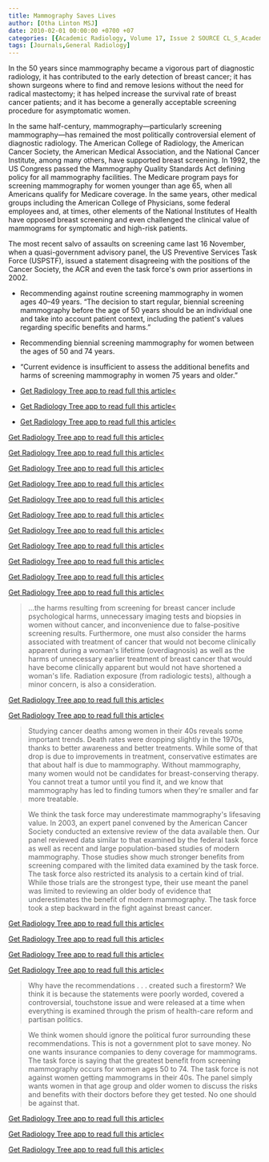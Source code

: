 ```yaml
---
title: Mammography Saves Lives
author: [Otha Linton MSJ]
date: 2010-02-01 00:00:00 +0700 +07
categories: [{Academic Radiology, Volume 17, Issue 2 SOURCE CL_S_AcademicRadiologyVolume17Issue2 1}]
tags: [Journals,General Radiology]
---
```

In the 50 years since mammography became a vigorous part of diagnostic radiology, it has contributed to the early detection of breast cancer; it has shown surgeons where to find and remove lesions without the need for radical mastectomy; it has helped increase the survival rate of breast cancer patients; and it has become a generally acceptable screening procedure for asymptomatic women.

In the same half-century, mammography—particularly screening mammography—has remained the most politically controversial element of diagnostic radiology. The American College of Radiology, the American Cancer Society, the American Medical Association, and the National Cancer Institute, among many others, have supported breast screening. In 1992, the US Congress passed the Mammography Quality Standards Act defining policy for all mammography facilities. The Medicare program pays for screening mammography for women younger than age 65, when all Americans qualify for Medicare coverage. In the same years, other medical groups including the American College of Physicians, some federal employees and, at times, other elements of the National Institutes of Health have opposed breast screening and even challenged the clinical value of mammograms for symptomatic and high-risk patients.

The most recent salvo of assaults on screening came last 16 November, when a quasi-government advisory panel, the US Preventive Services Task Force (USPSTF), issued a statement disagreeing with the positions of the Cancer Society, the ACR and even the task force's own prior assertions in 2002.

- Recommending against routine screening mammography in women ages 40–49 years. “The decision to start regular, biennial screening mammography before the age of 50 years should be an individual one and take into account patient context, including the patient's values regarding specific benefits and harms.”

- Recommending biennial screening mammography for women between the ages of 50 and 74 years.

- “Current evidence is insufficient to assess the additional benefits and harms of screening mammography in women 75 years and older.”

- [Get Radiology Tree app to read full this article<](https://clinicalpub.com/app)

- [Get Radiology Tree app to read full this article<](https://clinicalpub.com/app)

- [Get Radiology Tree app to read full this article<](https://clinicalpub.com/app)


[Get Radiology Tree app to read full this article<](https://clinicalpub.com/app)

[Get Radiology Tree app to read full this article<](https://clinicalpub.com/app)

[Get Radiology Tree app to read full this article<](https://clinicalpub.com/app)

[Get Radiology Tree app to read full this article<](https://clinicalpub.com/app)

[Get Radiology Tree app to read full this article<](https://clinicalpub.com/app)

[Get Radiology Tree app to read full this article<](https://clinicalpub.com/app)

[Get Radiology Tree app to read full this article<](https://clinicalpub.com/app)

[Get Radiology Tree app to read full this article<](https://clinicalpub.com/app)

[Get Radiology Tree app to read full this article<](https://clinicalpub.com/app)

[Get Radiology Tree app to read full this article<](https://clinicalpub.com/app)

[Get Radiology Tree app to read full this article<](https://clinicalpub.com/app)

> …the harms resulting from screening for breast cancer include psychological harms, unnecessary imaging tests and biopsies in women without cancer, and inconvenience due to false-positive screening results. Furthermore, one must also consider the harms associated with treatment of cancer that would not become clinically apparent during a woman's lifetime (overdiagnosis) as well as the harms of unnecessary earlier treatment of breast cancer that would have become clinically apparent but would not have shortened a woman's life. Radiation exposure (from radiologic tests), although a minor concern, is also a consideration.

[Get Radiology Tree app to read full this article<](https://clinicalpub.com/app)

[Get Radiology Tree app to read full this article<](https://clinicalpub.com/app)

> Studying cancer deaths among women in their 40s reveals some important trends. Death rates were dropping slightly in the 1970s, thanks to better awareness and better treatments. While some of that drop is due to improvements in treatment, conservative estimates are that about half is due to mammography. Without mammography, many women would not be candidates for breast-conserving therapy. You cannot treat a tumor until you find it, and we know that mammography has led to finding tumors when they're smaller and far more treatable.

> We think the task force may underestimate mammography's lifesaving value. In 2003, an expert panel convened by the American Cancer Society conducted an extensive review of the data available then. Our panel reviewed data similar to that examined by the federal task force as well as recent and large population-based studies of modern mammography. Those studies show much stronger benefits from screening compared with the limited data examined by the task force. The task force also restricted its analysis to a certain kind of trial. While those trials are the strongest type, their use meant the panel was limited to reviewing an older body of evidence that underestimates the benefit of modern mammography. The task force took a step backward in the fight against breast cancer.

[Get Radiology Tree app to read full this article<](https://clinicalpub.com/app)

[Get Radiology Tree app to read full this article<](https://clinicalpub.com/app)

[Get Radiology Tree app to read full this article<](https://clinicalpub.com/app)

[Get Radiology Tree app to read full this article<](https://clinicalpub.com/app)

> Why have the recommendations . . . created such a firestorm? We think it is because the statements were poorly worded, covered a controversial, touchstone issue and were released at a time when everything is examined through the prism of health-care reform and partisan politics.

> We think women should ignore the political furor surrounding these recommendations. This is not a government plot to save money. No one wants insurance companies to deny coverage for mammograms. The task force is saying that the greatest benefit from screening mammography occurs for women ages 50 to 74. The task force is not against women getting mammograms in their 40s. The panel simply wants women in that age group and older women to discuss the risks and benefits with their doctors before they get tested. No one should be against that.

[Get Radiology Tree app to read full this article<](https://clinicalpub.com/app)

[Get Radiology Tree app to read full this article<](https://clinicalpub.com/app)

[Get Radiology Tree app to read full this article<](https://clinicalpub.com/app)